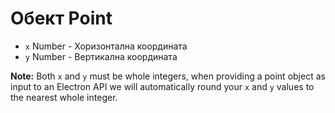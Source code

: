 # Обект Point

* `x` Number - Хоризонтална координата
* `y` Number - Вертикална координата

**Note:** Both `x` and `y` must be whole integers, when providing a point object as input to an Electron API we will automatically round your `x` and `y` values to the nearest whole integer.
